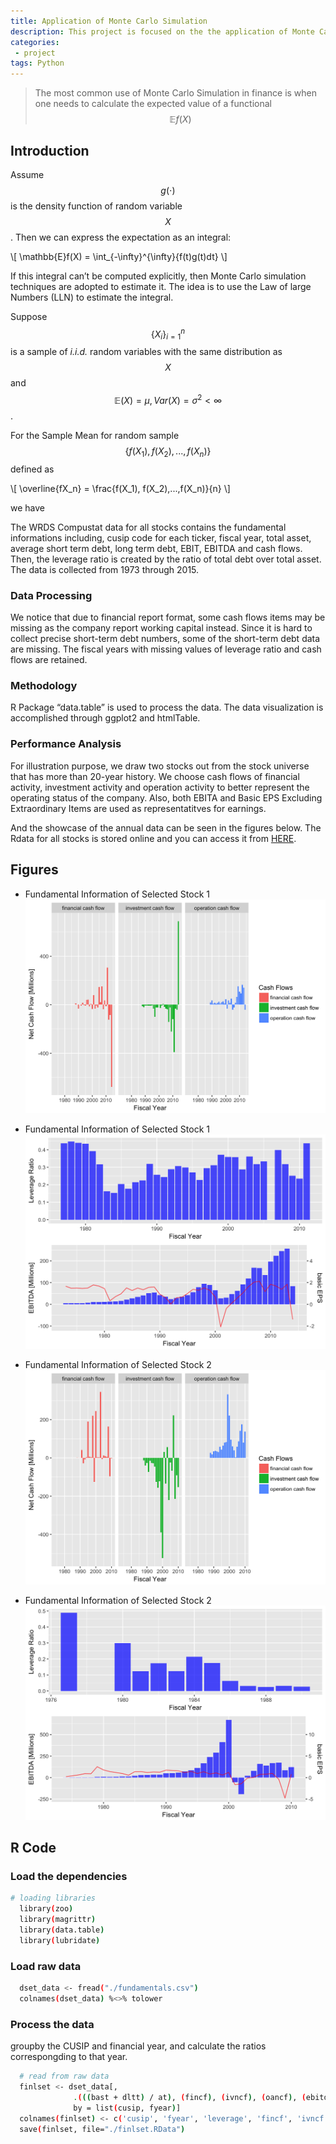 ```yaml
---
title: Application of Monte Carlo Simulation
description: This project is focused on the the application of Monte Carlo Simulations to solve statistical problems in financial engineering.
categories:
 - project
tags: Python
---
```


> The most common use of Monte Carlo Simulation in finance is when one needs to calculate the expected value of a functional $$\mathbb{E} f(X)$$

<!-- more -->

## Introduction

Assume $$g(\cdot)$$ is the density function of random variable $$X$$. Then we can express the expectation as an integral:

\\[ \mathbb{E}f(X) = \int_{-\infty}^{\infty}{f(t)g(t)dt} \\]

If this integral can’t be computed explicitly, then Monte Carlo simulation techniques are adopted to estimate it. The idea is to use the Law of large Numbers (LLN) to estimate the integral.

Suppose $$\{X_i\}_{i=1}^{n}$$ is a sample of _i.i.d._ random variables with the same distribution as $$X$$ and $$\mathbb{E}(X)=\mu, Var(X)=\sigma^2 < \infty$$.

For the Sample Mean for random sample $$\{ f(X_1), f(X_2),...,f(X_n) \}$$ defined as 

\\[ \overline{fX_n} = \frac{f(X_1), f(X_2),...,f(X_n)}{n} \\]

we have



The WRDS Compustat data for all stocks contains the fundamental informations including, cusip code for each ticker, fiscal year, total asset, average short term debt, long term debt, EBIT, EBITDA and cash flows. Then, the leverage ratio is created by the ratio of total debt over total asset. The data is collected from 1973 through 2015.

### Data Processing

We notice that due to financial report format, some cash flows items may be missing as the company report working capital instead. Since it is hard to collect precise short-term debt numbers, some of the short-term debt data are missing. The fiscal years with missing values of leverage ratio and cash flows are retained.

### Methodology

R Package “data.table” is used to process the data. The data visualization is accomplished through ggplot2 and htmlTable.

### Performance Analysis

For illustration purpose, we draw two stocks out from the stock universe that has more than 20-year history. We choose cash flows of financial activity, investment activity and operation activity to better represent the operating status of the company. Also, both EBITA and Basic EPS Excluding Extraordinary Items are used as representatitves for earnings.

And the showcase of the annual data can be seen in the figures below. The Rdata for all stocks is stored online and you can access it from [HERE](https://drive.google.com/open?id=1r4DB9YSqYHzpy-8OpAEm0RT5kjYxqdeq).

## Figures

* Fundamental Information of Selected Stock 1
![Selected Stock 1](/assets/images/all-stock-dataset/blog1.png)

* Fundamental Information of Selected Stock 1
![Selected Stock 1](/assets/images/all-stock-dataset/blog2.png)

* Fundamental Information of Selected Stock 2
![Selected Stock 2](/assets/images/all-stock-dataset/blog3.png)

* Fundamental Information of Selected Stock 2
![Selected Stock 2](/assets/images/all-stock-dataset/blog4.png)

## R Code

### Load the dependencies

```sh
# loading libraries
  library(zoo)
  library(magrittr)
  library(data.table)
  library(lubridate)
```

### Load raw data

```sh
  dset_data <- fread("./fundamentals.csv")
  colnames(dset_data) %<>% tolower
```

### Process the data

groupby the CUSIP and financial year, and calculate the ratios correspongding to that year.

```sh  
  # read from raw data
  finlset <- dset_data[, 
              .(((bast + dltt) / at), (fincf), (ivncf), (oancf), (ebitda), (epspx)),
              by = list(cusip, fyear)]
  colnames(finlset) <- c('cusip', 'fyear', 'leverage', 'fincf', 'ivncf', 'oancf', 'ebitda', 'epsbasic')
  save(finlset, file="./finlset.RData")
```